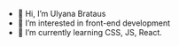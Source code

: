 - 👋 Hi, I’m Ulyana Brataus
- 👀 I’m interested in front-end development
- 🌱 I’m currently learning CSS, JS, React.
<!--- - 💞️ I’m looking to collaborate on ...
- 📫 How to reach me ... --->

<!---
UlyanaBrataus/UlyanaBrataus is a ✨ special ✨ repository because its `README.md` (this file) appears on your GitHub profile.
You can click the Preview link to take a look at your changes.
--->
